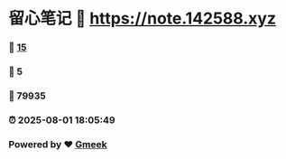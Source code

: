 # 留心笔记 :link: https://note.142588.xyz 
### :page_facing_up: [15](https://note.142588.xyz/tag.html) 
### :speech_balloon: 5 
### :hibiscus: 79935 
### :alarm_clock: 2025-08-01 18:05:49 
### Powered by :heart: [Gmeek](https://github.com/Meekdai/Gmeek)
